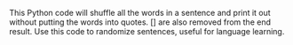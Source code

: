 This Python code will shuffle all the words in a sentence and print it out without putting the words into quotes.
[] are also removed from the end result.
Use this code to randomize sentences, useful for language learning.
